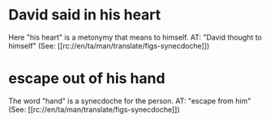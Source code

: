 # David said in his heart

Here "his heart" is a metonymy that means to himself. AT: "David thought to himself" (See: [[rc://en/ta/man/translate/figs-synecdoche]])

# escape out of his hand

The word "hand" is a synecdoche for the person. AT: "escape from him" (See: [[rc://en/ta/man/translate/figs-synecdoche]])
